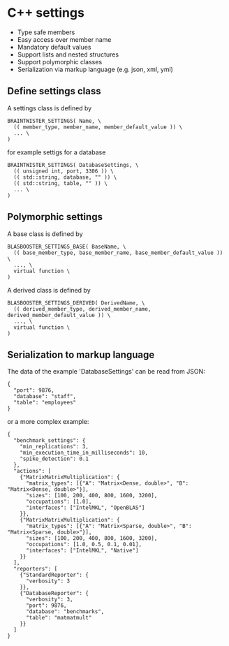 C++ settings
============

- Type safe members
- Easy access over member name
- Mandatory default values
- Support lists and nested structures
- Support polymorphic classes
- Serialization via markup language (e.g. json, xml, yml)

Define settings class
---------------------

A settings class is defined by

    BRAINTWISTER_SETTINGS( Name, \
      (( member_type, member_name, member_default_value )) \
      ... \
    )

for example settigs for a database

    BRAINTWISTER_SETTINGS( DatabaseSettings, \
      (( unsigned int, port, 3306 )) \
      (( std::string, database, "" )) \
      (( std::string, table, "" )) \
      ... \
    )

Polymorphic settings
--------------------

A base class is defined by

    BLASBOOSTER_SETTINGS_BASE( BaseName, \
	  (( base_member_type, base_member_name, base_member_default_value )) \
	  ..., \
	  virtual function \
    )

A derived class is defined by

    BLASBOOSTER_SETTINGS_DERIVED( DerivedName, \
	  (( derived_member_type, derived_member_name, derived_member_default_value )) \
	  ..., \
	  virtual function \
    )

Serialization to markup language
--------------------------------

The data of the example 'DatabaseSettings' can be read from JSON:

    {
      "port": 9876,
      "database": "staff",
      "table": "employees"
    }

or a more complex example:

    {
      "benchmark_settings": {
        "min_replications": 3,
        "min_execution_time_in_milliseconds": 10,
        "spike_detection": 0.1
      },
      "actions": [
        {"MatrixMatrixMultiplication": {
          "matrix_types": [{"A": "Matrix<Dense, double>", "B": "Matrix<Dense, double>"}],
          "sizes": [100, 200, 400, 800, 1600, 3200],
          "occupations": [1.0],
          "interfaces": ["IntelMKL", "OpenBLAS"]
        }},
        {"MatrixMatrixMultiplication": {
          "matrix_types": [{"A": "Matrix<Sparse, double>", "B": "Matrix<Sparse, double>"}],
          "sizes": [100, 200, 400, 800, 1600, 3200],
          "occupations": [1.0, 0.5, 0.1, 0.01],
          "interfaces": ["IntelMKL", "Native"]
        }}
      ],
      "reporters": [
        {"StandardReporter": {
          "verbosity": 3
        }},
        {"DatabaseReporter": {
          "verbosity": 3,
          "port": 9876,
          "database": "benchmarks",
          "table": "matmatmult"
        }}
      ]
    }

